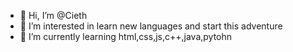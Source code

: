 - 👋 Hi, I’m @Cieth
- 👀 I’m interested in learn new languages and start this adventure
- 🌱 I’m currently learning html,css,js,c++,java,pytohn
<!---
Cieth/Cieth is a ✨ special ✨ repository because its `README.md` (this file) appears on your GitHub profile.
You can click the Preview link to take a look at your changes.
--->
